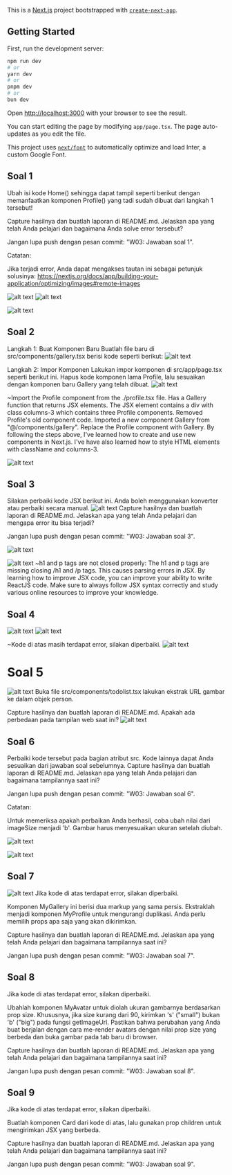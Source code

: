 This is a [Next.js](https://nextjs.org/) project bootstrapped with [`create-next-app`](https://github.com/vercel/next.js/tree/canary/packages/create-next-app).

## Getting Started

First, run the development server:

```bash
npm run dev
# or
yarn dev
# or
pnpm dev
# or
bun dev
```

Open [http://localhost:3000](http://localhost:3000) with your browser to see the result.

You can start editing the page by modifying `app/page.tsx`. The page auto-updates as you edit the file.

This project uses [`next/font`](https://nextjs.org/docs/basic-features/font-optimization) to automatically optimize and load Inter, a custom Google Font.

## Soal 1
Ubah isi kode Home() sehingga dapat tampil seperti berikut dengan memanfaatkan komponen Profile() yang tadi sudah dibuat dari langkah 1 tersebut!



Capture hasilnya dan buatlah laporan di README.md. Jelaskan apa yang telah Anda pelajari dan bagaimana Anda solve error tersebut?

Jangan lupa push dengan pesan commit: "W03: Jawaban soal 1".

Catatan:

Jika terjadi error, Anda dapat mengakses tautan ini sebagai petunjuk solusinya: https://nextjs.org/docs/app/building-your-application/optimizing/images#remote-images

![alt text](image-1.png)
![alt text](image-3.png)

![alt text](image-4.png)

## Soal 2

Langkah 1: Buat Komponen Baru
Buatlah file baru di src/components/gallery.tsx berisi kode seperti berikut:
![alt text](image-2.png)

Langkah 2: Impor Komponen
Lakukan impor komponen di src/app/page.tsx seperti berikut ini. Hapus kode komponen lama Profile, lalu sesuaikan dengan komponen baru Gallery yang telah dibuat.
![alt text](image-5.png)

~Import the Profile component from the ./profile.tsx file.
Has a Gallery function that returns JSX elements.
The JSX element contains a div with class columns-3 which contains three Profile components.
Removed Profile's old component code.
Imported a new component Gallery from "@/components/gallery".
Replace the Profile component with Gallery.
By following the steps above, I've learned how to create and use new components in Next.js. I've have also learned how to style HTML elements with className and columns-3.

![alt text](image-6.png)

## Soal 3
Silakan perbaiki kode JSX berikut ini. Anda boleh menggunakan konverter atau perbaiki secara manual.
![alt text](image-8.png)
Capture hasilnya dan buatlah laporan di README.md. Jelaskan apa yang telah Anda pelajari dan mengapa error itu bisa terjadi?

Jangan lupa push dengan pesan commit: "W03: Jawaban soal 3".

![alt text](image-9.png)

![alt text](image-7.png)
~h1 and p tags are not closed properly: The h1 and p tags are missing closing /h1 and /p tags. This causes parsing errors in JSX.
By learning how to improve JSX code, you can improve your ability to write ReactJS code. Make sure to always follow JSX syntax correctly and study various online resources to improve your knowledge.

## Soal 4
![alt text](image-10.png)
![alt text](image-11.png)

~Kode di atas masih terdapat error, silakan diperbaiki.
![alt text](image-12.png)

# Soal 5 
![alt text](image-13.png)
Buka file src/components/todolist.tsx lakukan ekstrak URL gambar ke dalam objek person.

Capture hasilnya dan buatlah laporan di README.md. Apakah ada perbedaan pada tampilan web saat ini?
![alt text](image-14.png)

## Soal 6
Perbaiki kode tersebut pada bagian atribut src. Kode lainnya dapat Anda sesuaikan dari jawaban soal sebelumnya. Capture hasilnya dan buatlah laporan di README.md. Jelaskan apa yang telah Anda pelajari dan bagaimana tampilannya saat ini?

Jangan lupa push dengan pesan commit: "W03: Jawaban soal 6".

Catatan:

Untuk memeriksa apakah perbaikan Anda berhasil, coba ubah nilai dari imageSize menjadi 'b'. Gambar harus menyesuaikan ukuran setelah diubah.

![alt text](image-15.png)

![alt text](image-16.png)


## Soal 7
![alt text](image-17.png)
Jika kode di atas terdapat error, silakan diperbaiki.

Komponen MyGallery ini berisi dua markup yang sama persis. Ekstraklah menjadi komponen MyProfile untuk mengurangi duplikasi. Anda perlu memilih props apa saja yang akan dikirimkan.

Capture hasilnya dan buatlah laporan di README.md. Jelaskan apa yang telah Anda pelajari dan bagaimana tampilannya saat ini?

Jangan lupa push dengan pesan commit: "W03: Jawaban soal 7".


## Soal 8
Jika kode di atas terdapat error, silakan diperbaiki.

Ubahlah komponen MyAvatar untuk diolah ukuran gambarnya berdasarkan prop size. Khususnya, jika size kurang dari 90, kirimkan 's' ("small") bukan 'b' ("big") pada fungsi getImageUrl. Pastikan bahwa perubahan yang Anda buat berjalan dengan cara me-render avatars dengan nilai prop size yang berbeda dan buka gambar pada tab baru di browser.

Capture hasilnya dan buatlah laporan di README.md. Jelaskan apa yang telah Anda pelajari dan bagaimana tampilannya saat ini?

Jangan lupa push dengan pesan commit: "W03: Jawaban soal 8".

## Soal 9
Jika kode di atas terdapat error, silakan diperbaiki.

Buatlah komponen Card dari kode di atas, lalu gunakan prop children untuk mengirimkan JSX yang berbeda.

Capture hasilnya dan buatlah laporan di README.md. Jelaskan apa yang telah Anda pelajari dan bagaimana tampilannya saat ini?

Jangan lupa push dengan pesan commit: "W03: Jawaban soal 9".